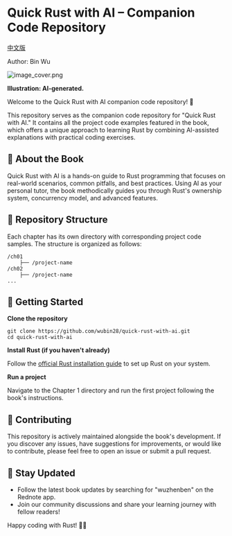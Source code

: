 # Quick Rust with AI – Companion Code Repository

[中文版](README_zh.md)

Author: Bin Wu

![image_cover.png](./image-cover.png)

**Illustration: AI-generated.**

Welcome to the Quick Rust with AI companion code repository! 🚀

This repository serves as the companion code repository for "Quick Rust with AI." It contains all the project code examples featured in the book, which offers a unique approach to learning Rust by combining AI-assisted explanations with practical coding exercises.

## **📖 About the Book**

Quick Rust with AI is a hands-on guide to Rust programming that focuses on real-world scenarios, common pitfalls, and best practices. Using AI as your personal tutor, the book methodically guides you through Rust's ownership system, concurrency model, and advanced features.

## **📂 Repository Structure**

Each chapter has its own directory with corresponding project code samples. The structure is organized as follows:

```
/ch01
    ├── /project-name
/ch02
    ├── /project-name
...

```

## **🚀 Getting Started**

**Clone the repository**

```
git clone https://github.com/wubin28/quick-rust-with-ai.git
cd quick-rust-with-ai
```

**Install Rust (if you haven't already)**

Follow the [official Rust installation guide](https://www.rust-lang.org/tools/install) to set up Rust on your system.

**Run a project**

Navigate to the Chapter 1 directory and run the first project following the book's instructions.

## **🤝 Contributing**

This repository is actively maintained alongside the book's development. If you discover any issues, have suggestions for improvements, or would like to contribute, please feel free to open an issue or submit a pull request.

## **📢 Stay Updated**

- Follow the latest book updates by searching for "wuzhenben" on the Rednote app.
- Join our community discussions and share your learning journey with fellow readers!

Happy coding with Rust! 🦀✨